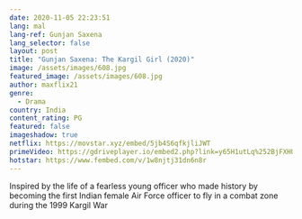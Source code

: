 ```yaml
---
date: 2020-11-05 22:23:51
lang: mal
lang-ref: Gunjan Saxena
lang_selector: false
layout: post
title: "Gunjan Saxena: The Kargil Girl (2020)"
image: /assets/images/608.jpg
featured_image: /assets/images/608.jpg
author: maxflix21
genre:
  - Drama
country: India
content_rating: PG
featured: false
imageshadow: true
netflix: https://movstar.xyz/embed/5jb4S6qfkjliJWT
primeVideo: https://gdriveplayer.io/embed2.php?link=y65H1utLq%252BjFXHUKSeTHJA18XJ90xeWZgN%252FinypRPfYDumOI9GLIfdm8bnL8qe5P2WDh7OgKTxDqPIuSZDz4DZGZjcfIshC6P6PENcLq9v8LZPlD0LxVT%252FToVSP0lb%252F8TbUS%252BhKD80erZMQIM8QAUEGPAlnccRVMu6Vi%252BZ%252Bro3M6XqOSdStyVZi40RICuVeUA%253D
hotstar: https://www.fembed.com/v/1w8njtj31dn6n8r
---
```

Inspired by the life of a fearless young officer who made history by becoming the first Indian female Air Force officer to fly in a combat zone during the 1999 Kargil War